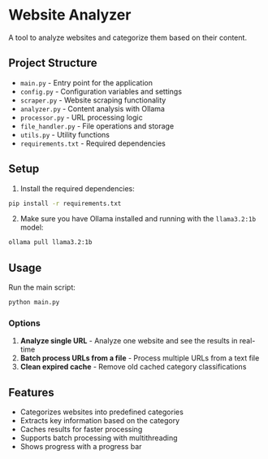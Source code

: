 # Website Analyzer

A tool to analyze websites and categorize them based on their content.

## Project Structure

- `main.py` - Entry point for the application
- `config.py` - Configuration variables and settings
- `scraper.py` - Website scraping functionality
- `analyzer.py` - Content analysis with Ollama
- `processor.py` - URL processing logic
- `file_handler.py` - File operations and storage
- `utils.py` - Utility functions
- `requirements.txt` - Required dependencies

## Setup

1. Install the required dependencies:

```bash
pip install -r requirements.txt
```

2. Make sure you have Ollama installed and running with the `llama3.2:1b` model:

```bash
ollama pull llama3.2:1b
```

## Usage

Run the main script:

```bash
python main.py
```

### Options

1. **Analyze single URL** - Analyze one website and see the results in real-time
2. **Batch process URLs from a file** - Process multiple URLs from a text file
3. **Clean expired cache** - Remove old cached category classifications

## Features

- Categorizes websites into predefined categories
- Extracts key information based on the category
- Caches results for faster processing
- Supports batch processing with multithreading
- Shows progress with a progress bar